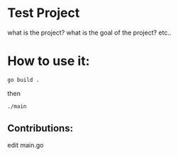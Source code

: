 # Test Project
what is the project?
what is the goal of the project?
etc..

# How to use it:
```bash
go build .
```
then 
```bash
./main
```

## Contributions:
edit main.go
